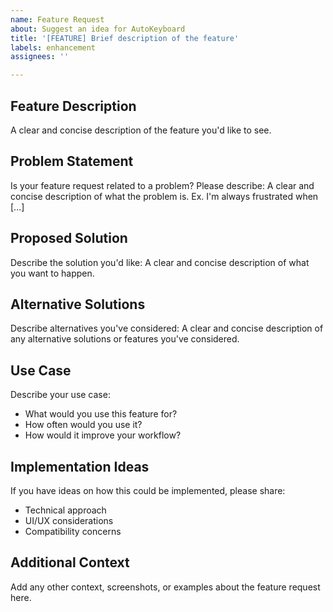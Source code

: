 ```yaml
---
name: Feature Request
about: Suggest an idea for AutoKeyboard
title: '[FEATURE] Brief description of the feature'
labels: enhancement
assignees: ''

---
```


## Feature Description
A clear and concise description of the feature you'd like to see.

## Problem Statement
Is your feature request related to a problem? Please describe:
A clear and concise description of what the problem is. Ex. I'm always frustrated when [...]

## Proposed Solution
Describe the solution you'd like:
A clear and concise description of what you want to happen.

## Alternative Solutions
Describe alternatives you've considered:
A clear and concise description of any alternative solutions or features you've considered.

## Use Case
Describe your use case:
- What would you use this feature for?
- How often would you use it?
- How would it improve your workflow?

## Implementation Ideas
If you have ideas on how this could be implemented, please share:
- Technical approach
- UI/UX considerations
- Compatibility concerns

## Additional Context
Add any other context, screenshots, or examples about the feature request here.
